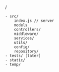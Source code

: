 /

    - src/
        index.js // server
        models
        controllers/
        middleware/
        services/
        utils/
        config/ 
        repository/
    - tests/ [later]
    - static/
    - temp/

